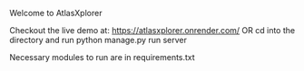 
Welcome to AtlasXplorer

Checkout the live demo at: https://atlasxplorer.onrender.com/
OR cd into the directory and run python manage.py run server

Necessary modules to run are in requirements.txt 
